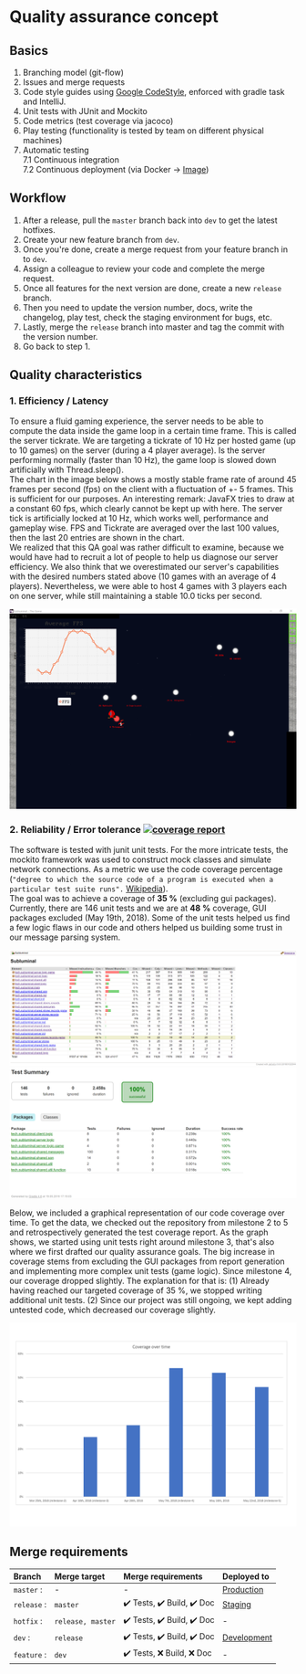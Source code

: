 # Quality assurance concept

## Basics
1. Branching model (git-flow)
2. Issues and merge requests
3. Code style guides using [Google CodeStyle][1], enforced with gradle task and IntelliJ.  
4. Unit tests with JUnit and Mockito
5. Code metrics (test coverage via jacoco)
6. Play testing (functionality is tested by team on different physical machines)
7. Automatic testing  
  7.1 Continuous integration  
  7.2  Continuous deployment (via Docker -> [Image][2])

## Workflow
1. After a release, pull the ``master`` branch back into ``dev`` to get the latest hotfixes.
2. Create your new feature branch from ``dev``.
3. Once you're done, create a merge request from your feature branch in to ``dev``.
4. Assign a colleague to review your code and complete the merge request.
5. Once all features for the next version are done, create a new ``release`` branch.
6. Then you need to update the version number, docs, write the changelog, play test, check the staging environment for bugs, etc.
7. Lastly, merge the ``release`` branch into master and tag the commit with the version number.
8. Go back to step 1.


## Quality characteristics
### 1. Efficiency / Latency
To ensure a fluid gaming experience, the server needs to be able to compute the data inside the game loop in a certain time frame. This is called the server tickrate. We are targeting a tickrate of 10 Hz per hosted game (up to 10 games) on the server (during a 4 player average). Is the server performing normally (faster than 10 Hz), the game loop is slowed down artificially with Thread.sleep().  
The chart in the image below shows a mostly stable frame rate of around 45 frames per second (fps) on the client with a fluctuation of +- 5 frames. This is sufficient for our purposes. An interesting remark: JavaFX tries to draw at a constant 60 fps, which clearly cannot be kept up with here. The server tick is artificially locked at 10 Hz, which works well, performance and gameplay wise. FPS and Tickrate are averaged over the last 100 values, then the last 20 entries are shown in the chart.  
We realized that this QA goal was rather difficult to examine, because we would have had to recruit a lot of people to help us diagnose our server efficiency. We also think that we overestimated our server's capabilities with the desired numbers stated above (10 games with an average of 4 players). Nevertheless, we were able to host 4 games with 3 players each on one server, while still maintaining a stable 10.0 ticks per second.

![Tickrate Graph](../assets/screenshots/qa/performance.png)


### 2. Reliability / Error tolerance [![coverage report](https://git.scicore.unibas.ch/CS108-FS18/Gruppe-11/badges/master/coverage.svg)](https://git.scicore.unibas.ch/CS108-FS18/Gruppe-11/tree/master)
The software is tested with junit unit tests. For the more intricate tests, the mockito framework was used to construct mock classes and simulate network connections. As a metric we use the code coverage percentage (``"degree to which the source code of a program is executed when a particular test suite runs".`` [Wikipedia][6]).  
The goal was to achieve a coverage of **35 %** (excluding gui packages). Currently, there are 146 unit tests and we are at **48 %** coverage, GUI packages excluded (May 19th, 2018). Some of the unit tests helped us find a few logic flaws in our code and others helped us building some trust in our message parsing system.

![Jacoco Coverage](../assets/screenshots/qa/jacoco.png)  
![Test Report](../assets/screenshots/qa/test.png)

Below, we included a graphical representation of our code coverage over time. To get the data, we checked out the repository from milestone 2 to 5 and retrospectively generated the test coverage report. As the graph shows, we started using unit tests right around milestone 3, that's also where we first drafted our quality assurance goals. The big increase in coverage stems from excluding the GUI packages from report generation and implementing more complex unit tests (game logic). Since milestone 4, our coverage dropped slightly. The explanation for that is: (1) Already having reached our targeted coverage of 35 %, we stopped writing additional unit tests. (2) Since our project was still ongoing, we kept adding untested code, which decreased our coverage slightly.

![Coverage over time](../assets/other/Coverage.png)


## Merge requirements

| Branch            | Merge target          | Merge requirements          | Deployed to        |
| :---------------- | :-------------------- | :-------------------------  | :----------------- |
| ``master``    :   | -                     | -                           | [Production][3]    |
| ``release`` :     | ``️master``            | ✔️ Tests, ✔️ Build, ✔️ Doc    | [Staging][4]       |
| ``hotfix`` :      | ``release, master``   | ✔️ Tests, ✔️ Build, ✔️ Doc    | -                  |
| ``dev``       :   | ``release``           | ✔️ Tests, ✔️ Build, ✔️ Doc    | [Development][5]   |
| ``feature`` :     | ``dev``               | ✔️ Tests, ❌ Build, ❌ Doc   | -                  |


[1]: https://github.com/google/styleguide/blob/gh-pages/intellij-java-google-style.xml
[2]: https://hub.docker.com/u/subluminalthegame/
[3]: subluminal.tech:1790
[4]: staging.subluminal.tech:1790
[5]: dev.subluminal.tech:1790
[6]: https://en.wikipedia.org/w/index.php?title=Code_coverage&oldid=831669504
 